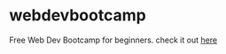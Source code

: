 # webdevbootcamp

Free Web Dev Bootcamp for beginners. check it out [here](https://www.devsurvival.com/courses)
